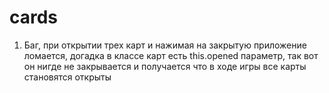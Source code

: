 # cards

1. Баг, при открытии трех карт и нажимая на закрытую приложение ломается, догадка в классе карт есть this.opened параметр, так вот он нигде не закрывается и получается что в ходе игры все карты становятся открыты